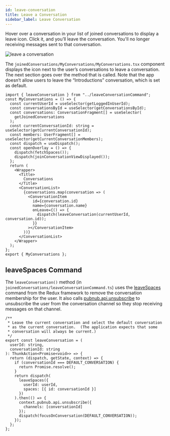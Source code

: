 ```yaml
---
id: leave-conversation
title: Leave a Conversation
sidebar_label: Leave Conversation
---
```


Hover over a conversation in your list of joined conversations to display a leave icon. 
Click it, and you’ll leave the conversation. 
You'll no longer receiving messages sent to that conversation.

![leave a conversation](assets/leave-conversation.png)

The `joinedConversations/MyConversations/MyConversations.tsx` component displays the icon next to the user’s conversations to leave a conversation. 
The next section goes over the method that is called. 
Note that the app doesn’t allow users to leave the “Introductions” conversation, which is set as default.

```tsx
import { leaveConversation } from "../leaveConversationCommand";
const MyConversations = () => {
  const currentUserId = useSelector(getLoggedInUserId);
  const conversationsById = useSelector(getConversationsById);
  const conversations: ConversationFragment[] = useSelector(
    getJoinedConversations
  );
  const currentConversationId: string = useSelector(getCurrentConversationId);
  const members: UserFragment[] = useSelector(getCurrentConversationMembers);
  const dispatch = useDispatch();
  const openOverlay = () => {
    dispatch(fetchSpaces());
    dispatch(joinConversationViewDisplayed());
  };
  return (
    <Wrapper>
      <Title>
        Conversations
      </Title>
      <ConversationList>
        {conversations.map(conversation => (
          <ConversationItem
            id={conversation.id}
            name={conversation.name}
            onLeave={() => {
              dispatch(leaveConversation(currentUserId, conversation.id));
            }}
          ></ConversationItem>
        ))}
      </ConversationList>
    </Wrapper>
  );
};
export { MyConversations };
```

## leaveSpaces Command

The `leaveConversation()` method (in `joinedConversations/leaveConversationCommand.ts`) uses the [leaveSpaces](https://www.pubnub.com/docs/chat/redux/memberships#leavespaces) command from the Redux framework to remove the conversation membership for the user. 
It also calls [pubnub.api.unsubscribe](https://www.pubnub.com/docs/chat/reference/disconnect#disconnecting-from-pubnub) to unsubscribe the user from the conversation channel so they stop receiving messages on that channel.

```tsx
/**
 * Leave the current conversation and select the default conversation
 * as the current conversation.  (The application expects that some
 * conversation will always be current.)
 */
export const leaveConversation = (
  userId: string,
  conversationId: string
): ThunkAction<Promise<void>> => {
  return (dispatch, getState, context) => {
    if (conversationId === DEFAULT_CONVERSATION) {
      return Promise.resolve();
    }
    return dispatch(
      leaveSpaces({
        userId: userId,
        spaces: [{ id: conversationId }]
      })
    ).then(() => {
      context.pubnub.api.unsubscribe({
        channels: [conversationId]
      });
      dispatch(focusOnConversation(DEFAULT_CONVERSATION));
    });
  };
};
```